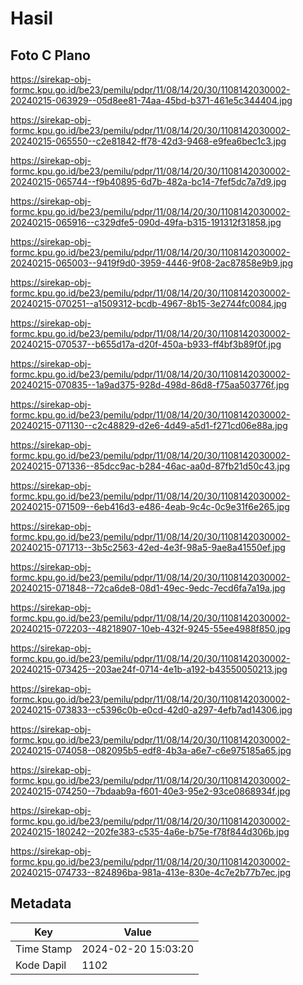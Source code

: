 # Hasil

## Foto C Plano

https://sirekap-obj-formc.kpu.go.id/be23/pemilu/pdpr/11/08/14/20/30/1108142030002-20240215-063929--05d8ee81-74aa-45bd-b371-461e5c344404.jpg

https://sirekap-obj-formc.kpu.go.id/be23/pemilu/pdpr/11/08/14/20/30/1108142030002-20240215-065550--c2e81842-ff78-42d3-9468-e9fea6bec1c3.jpg

https://sirekap-obj-formc.kpu.go.id/be23/pemilu/pdpr/11/08/14/20/30/1108142030002-20240215-065744--f9b40895-6d7b-482a-bc14-7fef5dc7a7d9.jpg

https://sirekap-obj-formc.kpu.go.id/be23/pemilu/pdpr/11/08/14/20/30/1108142030002-20240215-065916--c329dfe5-090d-49fa-b315-191312f31858.jpg

https://sirekap-obj-formc.kpu.go.id/be23/pemilu/pdpr/11/08/14/20/30/1108142030002-20240215-065003--9419f9d0-3959-4446-9f08-2ac87858e9b9.jpg

https://sirekap-obj-formc.kpu.go.id/be23/pemilu/pdpr/11/08/14/20/30/1108142030002-20240215-070251--a1509312-bcdb-4967-8b15-3e2744fc0084.jpg

https://sirekap-obj-formc.kpu.go.id/be23/pemilu/pdpr/11/08/14/20/30/1108142030002-20240215-070537--b655d17a-d20f-450a-b933-ff4bf3b89f0f.jpg

https://sirekap-obj-formc.kpu.go.id/be23/pemilu/pdpr/11/08/14/20/30/1108142030002-20240215-070835--1a9ad375-928d-498d-86d8-f75aa503776f.jpg

https://sirekap-obj-formc.kpu.go.id/be23/pemilu/pdpr/11/08/14/20/30/1108142030002-20240215-071130--c2c48829-d2e6-4d49-a5d1-f271cd06e88a.jpg

https://sirekap-obj-formc.kpu.go.id/be23/pemilu/pdpr/11/08/14/20/30/1108142030002-20240215-071336--85dcc9ac-b284-46ac-aa0d-87fb21d50c43.jpg

https://sirekap-obj-formc.kpu.go.id/be23/pemilu/pdpr/11/08/14/20/30/1108142030002-20240215-071509--6eb416d3-e486-4eab-9c4c-0c9e31f6e265.jpg

https://sirekap-obj-formc.kpu.go.id/be23/pemilu/pdpr/11/08/14/20/30/1108142030002-20240215-071713--3b5c2563-42ed-4e3f-98a5-9ae8a41550ef.jpg

https://sirekap-obj-formc.kpu.go.id/be23/pemilu/pdpr/11/08/14/20/30/1108142030002-20240215-071848--72ca6de8-08d1-49ec-9edc-7ecd6fa7a19a.jpg

https://sirekap-obj-formc.kpu.go.id/be23/pemilu/pdpr/11/08/14/20/30/1108142030002-20240215-072203--48218907-10eb-432f-9245-55ee4988f850.jpg

https://sirekap-obj-formc.kpu.go.id/be23/pemilu/pdpr/11/08/14/20/30/1108142030002-20240215-073425--203ae24f-0714-4e1b-a192-b43550050213.jpg

https://sirekap-obj-formc.kpu.go.id/be23/pemilu/pdpr/11/08/14/20/30/1108142030002-20240215-073833--c5396c0b-e0cd-42d0-a297-4efb7ad14306.jpg

https://sirekap-obj-formc.kpu.go.id/be23/pemilu/pdpr/11/08/14/20/30/1108142030002-20240215-074058--082095b5-edf8-4b3a-a6e7-c6e975185a65.jpg

https://sirekap-obj-formc.kpu.go.id/be23/pemilu/pdpr/11/08/14/20/30/1108142030002-20240215-074250--7bdaab9a-f601-40e3-95e2-93ce0868934f.jpg

https://sirekap-obj-formc.kpu.go.id/be23/pemilu/pdpr/11/08/14/20/30/1108142030002-20240215-180242--202fe383-c535-4a6e-b75e-f78f844d306b.jpg

https://sirekap-obj-formc.kpu.go.id/be23/pemilu/pdpr/11/08/14/20/30/1108142030002-20240215-074733--824896ba-981a-413e-830e-4c7e2b77b7ec.jpg


## Metadata

| Key        | Value               |
| ---------- | ------------------- |
| Time Stamp | 2024-02-20 15:03:20 |
| Kode Dapil | 1102                |



